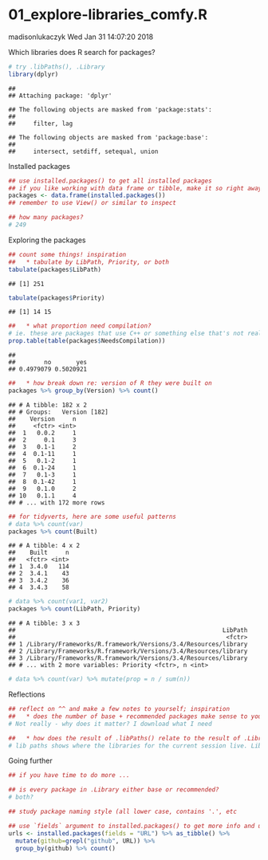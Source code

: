 01\_explore-libraries\_comfy.R
================
madisonlukaczyk
Wed Jan 31 14:07:20 2018

Which libraries does R search for packages?

``` r
# try .libPaths(), .Library
library(dplyr)
```

    ## 
    ## Attaching package: 'dplyr'

    ## The following objects are masked from 'package:stats':
    ## 
    ##     filter, lag

    ## The following objects are masked from 'package:base':
    ## 
    ##     intersect, setdiff, setequal, union

Installed packages

``` r
## use installed.packages() to get all installed packages
## if you like working with data frame or tibble, make it so right away!
packages <- data.frame(installed.packages())
## remember to use View() or similar to inspect

## how many packages?
# 249
```

Exploring the packages

``` r
## count some things! inspiration
##   * tabulate by LibPath, Priority, or both
tabulate(packages$LibPath)
```

    ## [1] 251

``` r
tabulate(packages$Priority)
```

    ## [1] 14 15

``` r
##   * what proportion need compilation?
# ie. these are packages that use C++ or something else that's not really R
prop.table(table(packages$NeedsCompilation))
```

    ## 
    ##        no       yes 
    ## 0.4979079 0.5020921

``` r
##   * how break down re: version of R they were built on
packages %>% group_by(Version) %>% count()
```

    ## # A tibble: 182 x 2
    ## # Groups:   Version [182]
    ##    Version     n
    ##     <fctr> <int>
    ##  1   0.0.2     1
    ##  2     0.1     3
    ##  3   0.1-1     2
    ##  4  0.1-11     1
    ##  5   0.1-2     1
    ##  6  0.1-24     1
    ##  7   0.1-3     1
    ##  8  0.1-42     1
    ##  9   0.1.0     2
    ## 10   0.1.1     4
    ## # ... with 172 more rows

``` r
## for tidyverts, here are some useful patterns
# data %>% count(var)
packages %>% count(Built)
```

    ## # A tibble: 4 x 2
    ##    Built     n
    ##   <fctr> <int>
    ## 1  3.4.0   114
    ## 2  3.4.1    43
    ## 3  3.4.2    36
    ## 4  3.4.3    58

``` r
# data %>% count(var1, var2)
packages %>% count(LibPath, Priority)
```

    ## # A tibble: 3 x 3
    ##                                                          LibPath
    ##                                                           <fctr>
    ## 1 /Library/Frameworks/R.framework/Versions/3.4/Resources/library
    ## 2 /Library/Frameworks/R.framework/Versions/3.4/Resources/library
    ## 3 /Library/Frameworks/R.framework/Versions/3.4/Resources/library
    ## # ... with 2 more variables: Priority <fctr>, n <int>

``` r
# data %>% count(var) %>% mutate(prop = n / sum(n))
```

Reflections

``` r
## reflect on ^^ and make a few notes to yourself; inspiration
##   * does the number of base + recommended packages make sense to you?
# Not really - why does it matter? I download what I need

##   * how does the result of .libPaths() relate to the result of .Library?
# lib paths shows where the libraries for the current session live. Library shows where the packages live locally
```

Going further

``` r
## if you have time to do more ...

## is every package in .Library either base or recommended?
# both?

## study package naming style (all lower case, contains '.', etc

## use `fields` argument to installed.packages() to get more info and use it!
urls <- installed.packages(fields = "URL") %>% as_tibble() %>% 
  mutate(github=grepl("github", URL)) %>%
  group_by(github) %>% count()
```
